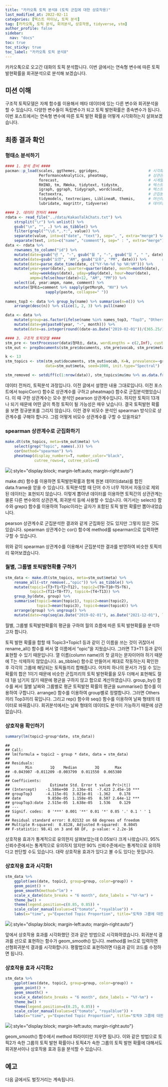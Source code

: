 ```yaml
---
title: "카카오톡 토픽 분석8 (토픽 군집에 대한 상호작용)"
last_modified_at: 2022-02-11
categories: [텍스트 마이닝, 토픽 분석]
tag: [카카오톡, 토픽 분석, 회귀분석, 상호작용, tidyverse, stm]
author_profile: false
sidebar:
  nav: "docs"
toc: true
toc_sticky: true
toc_label: "카카오톡 토픽 분석8"
---
```

<div class="notice--success">
카카오톡으로 오고간 대화의 토픽 분석합니다. 이번 글에서는 연속형 변수에 따른 토픽 발현확률을 회귀분석으로 분석해 보겠습니다.
</div>

## 미션 이해

구조적 토픽모델은 자체 함수를 이용해서 메타 데이터에 있는 다른 변수와
회귀분석을 할 수 있습니다. 다양한 변수들이 독립변수가 되고 토픽
발현확률은 종속변수가 됩니다. 이번 포스트에서는 연속형 변수에 따른 토픽
발현 확률을 어떻게 시각화하는지 살펴보겠습니다.

## 최종 결과 확인

### 형태소 분석하기

``` r
#### 1. 분석 준비 ####
pacman::p_load(scales, ggthemes, ggridges,                      # 시각화 관련 패키지
               PerformanceAnalytics, pheatmap,                  # 상관관계 시각화
               forecast,                                        # 시계열 예측 관련 패키지
               RHINO, tm, RWeka, tidytext, tidystm,             # 텍스트 마이닝
               igraph, ggraph, tidygraph, wordcloud2,           # 텍스트 마이닝 시각화
               factoextra,                                      # 군집분석 시각화
               tidymodels, textrecipes, LiblineaR, themis,      # 머신러닝
               lubridate, magrittr, tidyverse)                  # 데이터 전처리 관련 패키지

#### 2. 데이터 전처리 ####
rdata <- read_file("../data/KakaoTalkChats.txt") %>%                         # txt 파일 읽어오기
    strsplit("\r") %>% unlist() %>%                                          # 같은 사람의 글은 한 줄로
    gsub("\n", "", .) %>% as_tibble() %>%                                    # 줄바꿈 없애기
    filter(grepl("^\\d.*,.*:", value)) %>%                                   # 숫자시작 , : 있는 것만
    separate(value, into=c("date", "text"), sep=", ", extra="merge") %>%     # 날짜와 글 분리
    separate(text, into=c("name", "comment"), sep=" : ", extra="merge")      # 이름과 글 내용 분리
data <- rdata %>% 
    rownames_to_column("id") %>%                                        # 문서 id
    mutate(date=gsub("년 ", "-", gsub("월 ", "-", gsub("일 ", " ", date)))) %>%
    mutate(date=gsub("오전", "AM", gsub("오후", "PM", date))) %>%       # 오전 오후 구분
    mutate(date=parse_date_time(date, c("%Y-%m-%d %p %H:%M"))) %>%      # 날짜 형식으로
    mutate(year=year(date), quarter=quarter(date), month=month(date),   # 년, 분기, 월 변수 만들기
           wday=weekdays(date), yday=yday(date), hour=hour(date),       # 요일, 일수, 시간 변수 만들기
           ampm=ifelse(hour(date)<12, "AM", "PM")) %>%                  # 오전 오후 변수 만들기
    select(id, year:ampm, name, comment) %>%                                # 주요 변수 선택
    mutate(형태소=comment %>% sapply(getMorph, "NV") %>%                # 명사, 동사, 형용사만 선택
                  sapply(paste, collapse=" "))                          # 형태소 분석 결과 합치기
  
names_top3 <- data %>% group_by(name) %>% summarise(n=n()) %>%          # 발언량이 많은 
    arrange(desc(n)) %>% slice(1, 2, 3) %>% pull(name)                  # 상위 3명 이름 저장

data <- data %>% 
    mutate(group=as.factor(ifelse(name %in% names_top3, "Top3", "Others"))) %>%  # 그룹 지정
    mutate(date=ym(paste0(year, "-", month))) %>%                                 # 년월 지정
    mutate(date=as.integer(round((date-as.Date("2019-02-01"))/(365.25/12))))      # 누적 월 계산

#### 3. 구조적 토픽모델 ####
stm_pre <- textProcessor(data$형태소, data, wordLengths = c(2,Inf), customstopwords=c("사진", "이모티콘"))
stm_out <- prepDocuments(stm_pre$documents, stm_pre$vocab, stm_pre$meta, lower.thresh=3)

k <- 13
stm_topics <- stm(stm_out$documents, stm_out$vocab, K=k, prevalence=~group+s(date), 
                  data=stm_out$meta, seed=1000, init.type="Spectral")

stm_removed <- setdiff(c(1:nrow(data)), stm_topics$mu$mu %>% as.data.frame() %>% names() %>% as.numeric())
```

데이터 전처리, 토픽분석 과정입니다. 이전 글에서 설명한 내용 그대로입니다. 이전 포스트에서 topicCorr() 함수로 상관계수를 구하고 pheatmap() 함수로 군집분석했었습니다. 이 때 구한 상관계수는 모수 분석인 pearson 상관계수입니다. 하지만 토픽이 13개나 되기 때문에 어떤 글이 특정 토픽이 될 가능성은 매우 낮습니다. 결국 토픽발현 확률을 보면 정규분포를 그리지 않습니다. 이런 경우 비모수 분석인 spearman 방식으로 상관계수를 구해야 합니다. 그럼 어떻게 비모수 상관계수를 구할 수 있을까요?

### spearman 상관계수로 군집화하기

``` r
make.dt(stm_topics, meta=stm_out$meta) %>% 
    select(grep("Topic", names(.))) %>% 
    cor(method="spearman") %>% 
    pheatmap(display_numbers=T, number_color="black", 
             cutree_rows=4, cutree_cols=4)
```

![](https://raw.githubusercontent.com/cysics/cysics.github.io/master/_posts/2022-02-11-kakaotalk-topic-analysis8_files/figure-gfm/stm_analysis3-1.png){:style="display:block; margin-left:auto; margin-right:auto"}

make.dt() 함수를 이용하면 토픽발현확률과 함께 원본 데이터(data)를 합친 data.frame을 얻을 수 있습니다. 토픽분석할 때 단어 수가 너무 적어서 자동으로 제외된 데이터는 표현되지 않습니다. 이렇게 뽑아낸 데이터를 이용하면 토픽간의 상관관계는 물론 다른 변수와의 상관관계, 회귀분석 등에 사용할 수 있습니다. 여기서는 select() 함수와 grep() 함수를 이용하여 Topic이라는 글자가 포함된 토픽 발현 확률만 뽑아내었습니다. 

pearson 상관계수로 군집분석한 결과와 같게 군집화된 것도 있지만 그렇지 않은 것도 있습니다. spearman 상관계수는 cor() 함수에 method를 spearman으로 입력하면 구할 수 있습니다.

위와 같이 spearman 상관계수를 이용해서 군집분석한 결과를 반영하여 비슷한
토픽끼리 묶어보겠습니다.

### 월별, 그룹별 토픽발현확률 구하기

``` r
stm_data <- make.dt(stm_topics, meta=stm_out$meta) %>% 
    rename_all(~str_remove(.,"opic")) %>% as_tibble() %>% 
    mutate(topic1=(T3+T1+T2+T12), topic2=(T9+T10+T5+T6),
           topic3=(T11+T8+T7), topic4=(T4+T13)) %>% 
    group_by(date, group) %>% 
    summarise(topic1=mean(topic1), topic2=mean(topic2),
              topic3=mean(topic3), topic4=mean(topic4)) %>% 
    arrange(group) %>% ungroup() %>% 
    mutate(date=rep(seq(as.Date("2019-02-01"), as.Date("2021-12-01"), length.out=36), 2))
```

월별, 그룹별 토픽발현확률의 평균을 구하여 월의 흐름에 따른 토픽
발현확률을 분석하고자 합니다.

토픽 발현 확률을 합할 때 Topic3+Topic1 등과 같이 긴 이름을 쓰는 것이
귀찮아서 rename\_all() 함수를 써서 열 이름에서 “opic”을 지웠습니다.
그러면 T3+T1 등과 같이 표현할 수 있기 때문입니다. 열 이름(column name)의
첫 글자는 문자이어야 하기 때문에 T는 삭제하지 않았습니다. as\_tibble()
함수로 만들어서 제대로 작동하는지 확인한 후 각각의 그룹에 해당되는
토픽들끼리 합해줍니다. 어차피 하나의 문서가 가질 수 있는 확률의 합은
1이기 때문에 비슷한 군집끼리의 토픽 발현확률을 모두 더해서 표현해도 절대
1을 넘기지 않기 때문에 평균을 구하지 않고 합으로 계산하였습니다.
group\_by() 함수를 써서 월별 날짜와 그룹별로 평균 토픽발현 확률의 평균을
summarise() 함수를 이용하여 구합니다. arrange() 함수를 이용하여
group별로 정렬합니다. 그러면 Others끼리 Top3끼리 묶입니다. 그리고 rep()
함수와 seq() 함수를 이용하여 날짜 형태의 데이터로 바꿔줍니다.
회귀분석에서는 날짜 형태의 데이터도 분석이 가능하기 때문에 상관
없습니다.

### 상호작용 확인하기

``` r
summary(lm(topic2~group*date, stm_data))
```

    ## 
    ## Call:
    ## lm(formula = topic2 ~ group * date, data = stm_data)
    ## 
    ## Residuals:
    ##       Min        1Q    Median        3Q       Max 
    ## -0.043907 -0.011209 -0.003799  0.011550  0.065380 
    ## 
    ## Coefficients:
    ##                  Estimate Std. Error t value Pr(>|t|)    
    ## (Intercept)    -1.586e+00  2.136e-01  -7.423 2.45e-10 ***
    ## groupTop3      -4.115e-01  3.021e-01  -1.362    0.178    
    ## date            9.850e-05  1.158e-05   8.507 2.64e-12 ***
    ## groupTop3:date  2.515e-05  1.638e-05   1.536    0.129    
    ## ---
    ## Signif. codes:  0 '***' 0.001 '**' 0.01 '*' 0.05 '.' 0.1 ' ' 1
    ## 
    ## Residual standard error: 0.02132 on 68 degrees of freedom
    ## Multiple R-squared:  0.8128, Adjusted R-squared:  0.8045 
    ## F-statistic: 98.41 on 3 and 68 DF,  p-value: < 2.2e-16

상호작용 효과가 통계적으로 유의한지 살펴보았는데 0.05보다 크게
나왔습니다. 95% 신뢰수준에서는 통계적으로 유의하지 않지만 90%
신뢰수준에서는 통계적으로 유의하다고 판단할 수도 있습니다. 대략 상호작용
효과가 있다고 볼 수도 있다는 뜻입니다.

### 상호작용 효과 시각화1

``` r
stm_data %>% 
    ggplot(aes(date, topic2, group=group, color=group)) +
    geom_point() +
    geom_smooth(method="lm") +
    scale_x_date(date_breaks = "6 month", date_labels = "%Y-%m") +
    theme_bw() +
    theme(legend.position=c(0.85, 0.85)) +
    scale_color_manual(values=c("tomato", "royalblue")) +
    labs(x="time", y="Expected Topic Proportion", title="토픽9 그룹에 대한 상호작용 효과")
```

![](https://raw.githubusercontent.com/cysics/cysics.github.io/master/_posts/2022-02-11-kakaotalk-topic-analysis8_files/figure-gfm/stm_analysis6-1.png){:style="display:block; margin-left:auto; margin-right:auto"}

앞에서 상호작용 효과를 시각화했던 것과 같은 방법으로 시각화하였습니다.
회귀분석 결과를 선으로 표현하는 함수가 geom\_smooth() 입니다. method를
lm으로 입력하면 선형회귀분석 결과를 시각화합니다. 평활법으로 표현하려면
다음과 같이 코드를 수정하면 됩니다.

### 상호작용 효과 시각화2

``` r
stm_data %>% 
    ggplot(aes(date, topic2, group=group, color=group)) +
    geom_point() +
    geom_smooth() +
    scale_x_date(date_breaks = "6 month", date_labels = "%Y-%m") +
    theme_bw() +
    theme(legend.position=c(0.25, 0.85)) +
    scale_color_manual(values=c("tomato", "royalblue")) +
    labs(x="time", y="Expected Topic Proportion", title="토픽9 그룹에 대한 상호작용 효과")
```

![](https://raw.githubusercontent.com/cysics/cysics.github.io/master/_posts/2022-02-11-kakaotalk-topic-analysis8_files/figure-gfm/stm_analysis7-1.png){:style="display:block; margin-left:auto; margin-right:auto"}

geom\_smooth() 함수에서 method 파라미터만 지우면 됩니다. 이와 같은
방법으로 토픽2가 속한 그룹의 토픽 발현 확률이나 토픽4가 속한 그룹의 토픽
발현 확률에 대해서도 회귀분서이나 상호작용 효과 등을 분석할 수 있습니다.

## 예고

다음 글에서도 벌짓거리는 계속됩니다.
